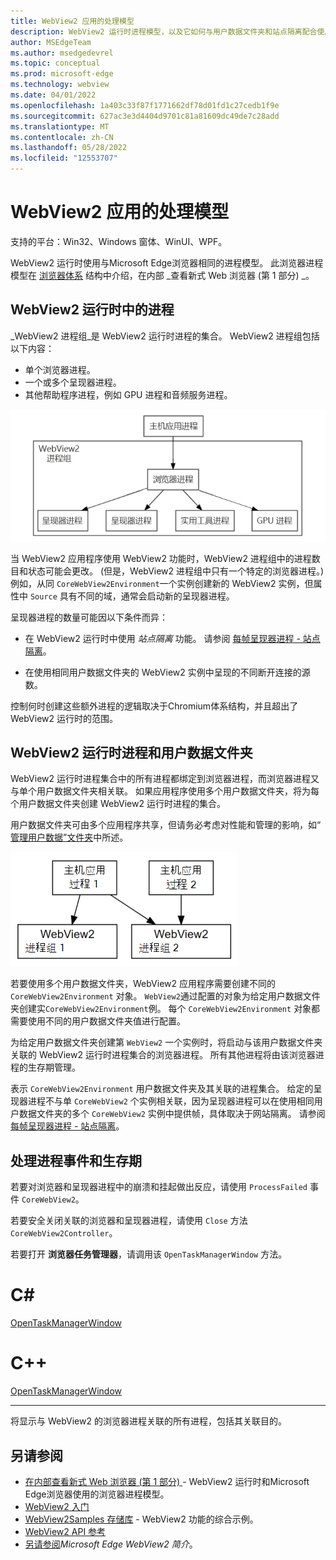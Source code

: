 ```yaml
---
title: WebView2 应用的处理模型
description: WebView2 运行时进程模型，以及它如何与用户数据文件夹和站点隔离配合使用。
author: MSEdgeTeam
ms.author: msedgedevrel
ms.topic: conceptual
ms.prod: microsoft-edge
ms.technology: webview
ms.date: 04/01/2022
ms.openlocfilehash: 1a403c33f87f1771662df78d01fd1c27cedb1f9e
ms.sourcegitcommit: 627ac3e3d4404d9701c81a81609dc49de7c28add
ms.translationtype: MT
ms.contentlocale: zh-CN
ms.lasthandoff: 05/28/2022
ms.locfileid: "12553707"
---
```

# <a name="process-model-for-webview2-apps"></a>WebView2 应用的处理模型
<!-- old title: # The WebView2 process model -->

支持的平台：Win32、Windows 窗体、WinUI、WPF。

WebView2 运行时使用与Microsoft Edge浏览器相同的进程模型。  此浏览器进程模型在 [浏览器体系](https://developers.google.com/web/updates/2018/09/inside-browser-part1#browser-architecture) 结构中介绍，在内部 _查看新式 Web 浏览器 (第 1 部分) _。


<!-- ====================================================================== -->
## <a name="processes-in-the-webview2-runtime"></a>WebView2 运行时中的进程

_WebView2 进程组_是 WebView2 运行时进程的集合。  WebView2 进程组包括以下内容：
*  单个浏览器进程。
*  一个或多个呈现器进程。
*  其他帮助程序进程，例如 GPU 进程和音频服务进程。

![进程 1。](../media/process-model-1.png)

当 WebView2 应用程序使用 WebView2 功能时，WebView2 进程组中的进程数目和状态可能会更改。   (但是，WebView2 进程组中只有一个特定的浏览器进程。) 例如，从同 `CoreWebView2Environment`一个实例创建新的 WebView2 实例，但属性中 `Source` 具有不同的域，通常会启动新的呈现器进程。

呈现器进程的数量可能因以下条件而异：

*  在 WebView2 运行时中使用 _站点隔离_ 功能。  请参阅 [每帧呈现器进程 - 站点隔离](https://developers.google.com/web/updates/2018/09/inside-browser-part1#site-isolation)。

*  在使用相同用户数据文件夹的 WebView2 实例中呈现的不同断开连接的源数。

控制何时创建这些额外进程的逻辑取决于Chromium体系结构，并且超出了 WebView2 运行时的范围。


<!-- ====================================================================== -->
## <a name="webview2-runtime-processes-and-the-user-data-folder"></a>WebView2 运行时进程和用户数据文件夹

WebView2 运行时进程集合中的所有进程都绑定到浏览器进程，而浏览器进程又与单个用户数据文件夹相关联。  如果应用程序使用多个用户数据文件夹，将为每个用户数据文件夹创建 WebView2 运行时进程的集合。

用户数据文件夹可由多个应用程序共享，但请务必考虑对性能和管理的影响，如“ [管理用户数据”文件夹](user-data-folder.md)中所述。

![进程 2。](../media/process-model-2.png)

若要使用多个用户数据文件夹，WebView2 应用程序需要创建不同的 `CoreWebView2Environment` 对象。  `WebView2`通过配置的对象为给定用户数据文件夹创建实`CoreWebView2Environment`例。  每个 `CoreWebView2Environment` 对象都需要使用不同的用户数据文件夹值进行配置。

为给定用户数据文件夹创建第 `WebView2` 一个实例时，将启动与该用户数据文件夹关联的 WebView2 运行时进程集合的浏览器进程。  所有其他进程将由该浏览器进程的生存期管理。

<!-- TODO: update with profile info -->
表示 `CoreWebView2Environment` 用户数据文件夹及其关联的进程集合。  给定的呈现器进程不与单 `CoreWebView2` 个实例相关联，因为呈现器进程可以在使用相同用户数据文件夹的多个 `CoreWebView2` 实例中提供帧，具体取决于网站隔离。  请参阅 [每帧呈现器进程 - 站点隔离](https://developers.google.com/web/updates/2018/09/inside-browser-part1#site-isolation)。


<!-- ====================================================================== -->
## <a name="handling-process-events-and-lifetime"></a>处理进程事件和生存期

若要对浏览器和呈现器进程中的崩溃和挂起做出反应，请使用 `ProcessFailed` 事件 `CoreWebView2`。

<!-- todo: add info about the new APIs BrowserProcessExited and ProcessInfo -->

若要安全关闭关联的浏览器和呈现器进程，请使用 `Close` 方法 `CoreWebView2Controller`。

若要打开 **浏览器任务管理器**，请调用该 `OpenTaskManagerWindow` 方法。

<!-- ------------------------------ -->

# [<a name="c"></a>C#](#tab/csharp)

[OpenTaskManagerWindow](/dotnet/api/microsoft.web.webview2.core.corewebview2.opentaskmanagerwindow#microsoft-web-webview2-core-corewebview2-opentaskmanagerwindow)


<!-- ------------------------------ -->

# [<a name="c"></a>C++](#tab/cpp)

[OpenTaskManagerWindow](/microsoft-edge/webview2/reference/win32/icorewebview2_6#opentaskmanagerwindow)


---

<!-- end of tab-set -->

将显示与 WebView2 的浏览器进程关联的所有进程，包括其关联目的。


<!-- ====================================================================== -->
## <a name="see-also"></a>另请参阅

* [在内部查看新式 Web 浏览器 (第 1 部分) ](https://developers.google.com/web/updates/2018/09/inside-browser-part1#browser-architecture) - WebView2 运行时和Microsoft Edge浏览器使用的浏览器进程模型。
* [WebView2 入门](../get-started/get-started.md)
* [WebView2Samples 存储库](https://github.com/MicrosoftEdge/WebView2Samples) - WebView2 功能的综合示例。
* [WebView2 API 参考](/dotnet/api/microsoft.web.webview2.wpf.webview2)
* [另请参阅](../index.md#see-also)_Microsoft Edge WebView2 简介_。
